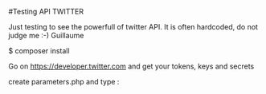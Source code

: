 #Testing API TWITTER 

Just testing to see the powerfull of twitter API.
It is often hardcoded, do not judge me :-)
Guillaume

$ composer install

Go on https://developer.twitter.com and get your tokens, keys and secrets

create parameters.php and type :

<?php 

$accessToken       = 'your_access_token';

$accessTokenSecret = 'your_access_token_secret';

$consumerKey       = 'your_consumer_key';

$consumerSecret    = 'your_consumer_secret';



Have fun


